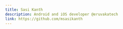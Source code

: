```yaml
---
title: Sasi Kanth
description: Android and iOS developer @eruvakatech
link: https://github.com/msasikanth
---
```

